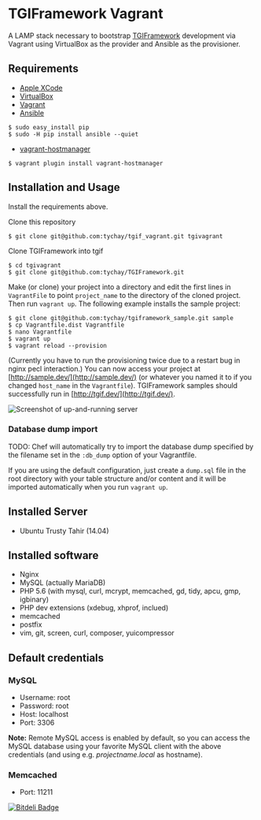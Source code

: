 # TGIFramework Vagrant

A LAMP stack necessary to bootstrap [TGIFramework](https://github.com/tychay/TGIFramework) development via Vagrant using VirtualBox as the provider and
Ansible as the provisioner.

## Requirements
* [Apple XCode](https://developer.apple.com/xcode/)
* [VirtualBox](https://www.virtualbox.org)
* [Vagrant](http://vagrantup.com)
* [Ansible](https://devopsu.com/guides/ansible-mac-osx.html)
```shell
$ sudo easy_install pip
$ sudo -H pip install ansible --quiet
```
* [vagrant-hostmanager](https://github.com/smdahlen/vagrant-hostmanager)
```shell
$ vagrant plugin install vagrant-hostmanager
```

## Installation and Usage

Install the requirements above.

Clone this repository

```shell
$ git clone git@github.com:tychay/tgif_vagrant.git tgivagrant
```

Clone TGIFramework into tgif

```shell
$ cd tgivagrant
$ git clone git@github.com:tychay/TGIFramework.git
```

Make (or clone) your project into a directory and edit the first lines in
`VagrantFile` to point `project_name` to the directory of the cloned project.
Then run `vagrant up`. The following example installs the sample project:

```shell
$ git clone git@github.com:tychay/tgiframework_sample.git sample
$ cp Vagrantfile.dist Vagrantfile
$ nano Vagrantfile
$ vagrant up
$ vagrant reload --provision
```

(Currently you have to run the provisioning twice due to a restart bug in nginx
pecl interaction.) You can now access your project at
[http://sample.dev/](http://sample.dev/) (or whatever you named it to if you
changed `host_name` in the `Vagrantfile`).
TGIFramework samples should successfully run in
[http://tgif.dev/](http://tgif.dev/).

![Screenshot of up-and-running server](http://i.imgur.com/TP1i9Zd.png)

### Database dump import
TODO:
Chef will automatically try to import the database dump specified by the filename set in the `:db_dump` option of your Vagrantfile.

If you are using the default configuration, just create a `dump.sql` file in the root directory with your table structure and/or content and it will be imported automatically when you run `vagrant up`.

## Installed Server
* Ubuntu Trusty Tahir (14.04)

## Installed software
* Nginx
* MySQL (actually MariaDB)
* PHP 5.6 (with mysql, curl, mcrypt, memcached, gd, tidy, apcu, gmp, igbinary)
* PHP dev extensions (xdebug, xhprof, inclued)
* memcached
* postfix
* vim, git, screen, curl, composer, yuicompressor

## Default credentials
### MySQL
* Username: root
* Password: root
* Host: localhost
* Port: 3306

**Note:** Remote MySQL access is enabled by default, so you can access the MySQL database using your favorite MySQL client with the above credentials (and using e.g. *projectname.local* as hostname).

### Memcached
* Port: 11211

[![Bitdeli Badge](https://d2weczhvl823v0.cloudfront.net/tychay/tgif_vagrant/trend.png)](https://bitdeli.com/free "Bitdeli Badge")
